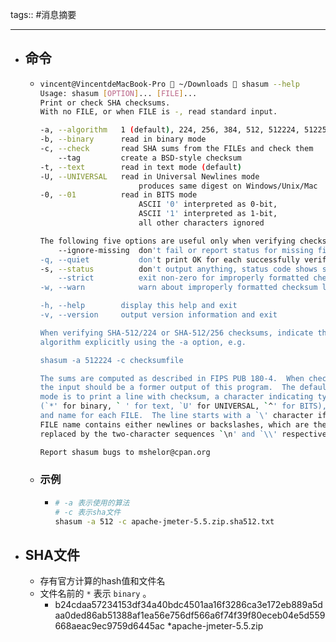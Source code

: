 tags:: #消息摘要

- ---
- ## 命令
	- ```sh
	  vincent@VincentdeMacBook-Pro  ~/Downloads  shasum --help                                                            ✔  1864  11:57:17
	  Usage: shasum [OPTION]... [FILE]...
	  Print or check SHA checksums.
	  With no FILE, or when FILE is -, read standard input.
	  
	  -a, --algorithm   1 (default), 224, 256, 384, 512, 512224, 512256
	  -b, --binary      read in binary mode
	  -c, --check       read SHA sums from the FILEs and check them
	      --tag         create a BSD-style checksum
	  -t, --text        read in text mode (default)
	  -U, --UNIVERSAL   read in Universal Newlines mode
	                        produces same digest on Windows/Unix/Mac
	  -0, --01          read in BITS mode
	                        ASCII '0' interpreted as 0-bit,
	                        ASCII '1' interpreted as 1-bit,
	                        all other characters ignored
	  
	  The following five options are useful only when verifying checksums:
	      --ignore-missing  don't fail or report status for missing files
	  -q, --quiet           don't print OK for each successfully verified file
	  -s, --status          don't output anything, status code shows success
	      --strict          exit non-zero for improperly formatted checksum lines
	  -w, --warn            warn about improperly formatted checksum lines
	  
	  -h, --help        display this help and exit
	  -v, --version     output version information and exit
	  
	  When verifying SHA-512/224 or SHA-512/256 checksums, indicate the
	  algorithm explicitly using the -a option, e.g.
	  
	  shasum -a 512224 -c checksumfile
	  
	  The sums are computed as described in FIPS PUB 180-4.  When checking,
	  the input should be a former output of this program.  The default
	  mode is to print a line with checksum, a character indicating type
	  (`*' for binary, ` ' for text, `U' for UNIVERSAL, `^' for BITS),
	  and name for each FILE.  The line starts with a `\' character if the
	  FILE name contains either newlines or backslashes, which are then
	  replaced by the two-character sequences `\n' and `\\' respectively.
	  
	  Report shasum bugs to mshelor@cpan.org
	  ```
	- ### 示例
		- ```sh
		  # -a 表示使用的算法 
		  # -c 表示sha文件
		  shasum -a 512 -c apache-jmeter-5.5.zip.sha512.txt
		  ```
- ## SHA文件
	- 存有官方计算的hash值和文件名
	- 文件名前的 `*` 表示 `binary` 。
		- b24cdaa57234153df34a40bdc4501aa16f3286ca3e172eb889a5daa0ded86ab51388af1ea56e756df566a6f74f39f80eceb04e5d559668aeac9ec9759d6445ac *apache-jmeter-5.5.zip